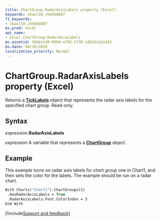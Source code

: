```yaml
---
title: ChartGroup.RadarAxisLabels property (Excel)
keywords: vbaxl10.chm568087
f1_keywords:
- vbaxl10.chm568087
ms.prod: excel
api_name:
- Excel.ChartGroup.RadarAxisLabels
ms.assetid: 36bb1e30-99b0-e795-2730-145421a2a342
ms.date: 04/20/2019
localization_priority: Normal
---
```



# ChartGroup.RadarAxisLabels property (Excel)

Returns a **[TickLabels](Excel.TickLabels(object).md)** object that represents the radar axis labels for the specified chart group. Read-only.


## Syntax

_expression_.**RadarAxisLabels**

_expression_ A variable that represents a **[ChartGroup](Excel.ChartGroup(object).md)** object.


## Example

This example turns on radar axis labels for chart group one in Chart1, and then sets the color for the labels. The example should be run on a radar chart.

```vb
With Charts("Chart1").ChartGroups(1) 
 .HasRadarAxisLabels = True 
 .RadarAxisLabels.Font.ColorIndex = 3 
End With
```




[!include[Support and feedback](~/includes/feedback-boilerplate.md)]